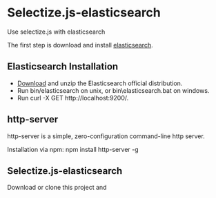 # Selectize.js-elasticsearch
Use selectize.js with elasticsearch

The first step is download and install [elasticsearch](https://github.com/elastic/elasticsearch).

## Elasticsearch Installation

- [Download](https://www.elastic.co/downloads/elasticsearch) and unzip the Elasticsearch official distribution.
- Run bin/elasticsearch on unix, or bin\elasticsearch.bat on windows.
- Run curl -X GET http://localhost:9200/.

## http-server

http-server is a simple, zero-configuration command-line http server.

Installation via npm:
 npm install http-server -g 


## Selectize.js-elasticsearch

Download or clone this project and
